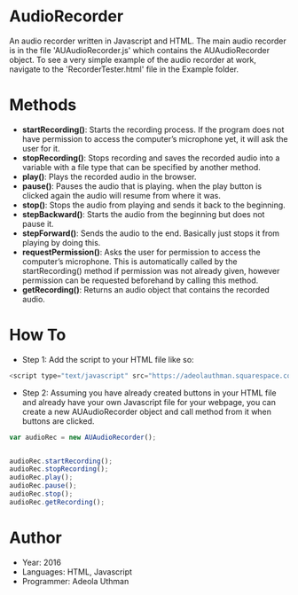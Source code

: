 # AudioRecorder

An audio recorder written in Javascript and HTML. The main audio recorder is in the file 'AUAudioRecorder.js' which contains the AUAudioRecorder object. To see a very simple example of the audio recorder at work, navigate to the 'RecorderTester.html' file in the Example folder.

# Methods
- **startRecording()**: Starts the recording process. If the program does not have permission to access the computer’s microphone yet, it will ask the user for it.
- **stopRecording()**: Stops recording and saves the recorded audio into a variable with a file type that can be specified by another method.
- **play()**: Plays the recorded audio in the browser.
- **pause()**: Pauses the audio that is playing. when the play button is clicked again the audio will resume from where it was.
- **stop()**: Stops the audio from playing and sends it back to the beginning.
- **stepBackward()**: Starts the audio from the beginning but does not pause it.
- **stepForward()**: Sends the audio to the end. Basically just stops it from playing by doing this.
- **requestPermission()**: Asks the user for permission to access the computer’s microphone. This is automatically called by the startRecording() method if permission was not already given, however permission can be requested beforehand by calling this method.
- **getRecording()**: Returns an audio object that contains the recorded audio.


# How To
- Step 1: Add the script to your HTML file like so:
```javascript
<script type="text/javascript" src="https://adeolauthman.squarespace.com/s/AUAudioRecorder.js"></script>
```
- Step 2: Assuming you have already created buttons in your HTML file and already have your own Javascript file for your webpage, you can create a new AUAudioRecorder object and call method from it when buttons are clicked.
```javascript
var audioRec = new AUAudioRecorder();


audioRec.startRecording();
audioRec.stopRecording();
audioRec.play();
audioRec.pause();
audioRec.stop();
audioRec.getRecording();

```

# Author
- Year: 2016
- Languages: HTML, Javascript
- Programmer: Adeola Uthman
